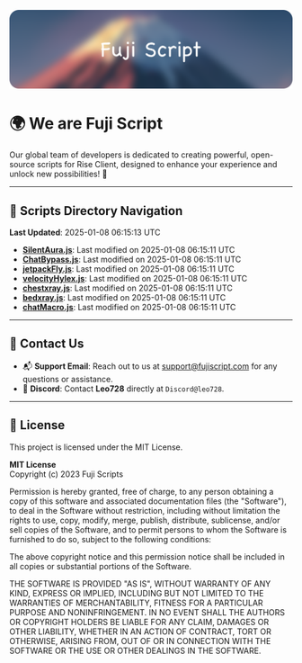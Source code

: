 ![Banner](.github/b.webp)

# 🌍 **We are Fuji Script**

Our global team of developers is dedicated to creating powerful, open-source scripts for Rise Client, designed to enhance your experience and unlock new possibilities! 🌟

---
<!-- SCRIPTS_NAVIGATION_START -->
## 📂 **Scripts Directory Navigation**

**Last Updated**: 2025-01-08 06:15:13 UTC

- **[SilentAura.js](scripts/SilentAura.js)**: Last modified on 2025-01-08 06:15:11 UTC
- **[ChatBypass.js](scripts/ChatBypass.js)**: Last modified on 2025-01-08 06:15:11 UTC
- **[jetpackFly.js](scripts/jetpackFly.js)**: Last modified on 2025-01-08 06:15:11 UTC
- **[velocityHylex.js](scripts/velocityHylex.js)**: Last modified on 2025-01-08 06:15:11 UTC
- **[chestxray.js](scripts/chestxray.js)**: Last modified on 2025-01-08 06:15:11 UTC
- **[bedxray.js](scripts/bedxray.js)**: Last modified on 2025-01-08 06:15:11 UTC
- **[chatMacro.js](scripts/chatMacro.js)**: Last modified on 2025-01-08 06:15:11 UTC

<!-- SCRIPTS_NAVIGATION_END -->

---

## 💬 **Contact Us**  
- 📬 **Support Email**: Reach out to us at [support@fujiscript.com](mailto:support@fujiscript.com) for any questions or assistance.  
- 💬 **Discord**: Contact **Leo728** directly at `Discord@leo728`.

---

## 📜 **License**

This project is licensed under the MIT License.  

**MIT License**  
Copyright (c) 2023 Fuji Scripts  

Permission is hereby granted, free of charge, to any person obtaining a copy of this software and associated documentation files (the "Software"), to deal in the Software without restriction, including without limitation the rights to use, copy, modify, merge, publish, distribute, sublicense, and/or sell copies of the Software, and to permit persons to whom the Software is furnished to do so, subject to the following conditions:  

The above copyright notice and this permission notice shall be included in all copies or substantial portions of the Software.  

THE SOFTWARE IS PROVIDED "AS IS", WITHOUT WARRANTY OF ANY KIND, EXPRESS OR IMPLIED, INCLUDING BUT NOT LIMITED TO THE WARRANTIES OF MERCHANTABILITY, FITNESS FOR A PARTICULAR PURPOSE AND NONINFRINGEMENT. IN NO EVENT SHALL THE AUTHORS OR COPYRIGHT HOLDERS BE LIABLE FOR ANY CLAIM, DAMAGES OR OTHER LIABILITY, WHETHER IN AN ACTION OF CONTRACT, TORT OR OTHERWISE, ARISING FROM, OUT OF OR IN CONNECTION WITH THE SOFTWARE OR THE USE OR OTHER DEALINGS IN THE SOFTWARE.  
